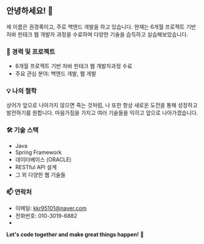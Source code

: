 
## 안녕하세요! 🌟

제 이름은 권경록이고, 주로 백엔드 개발을 하고 있습니다. 현재는 6개월 프로젝트 기반 자바 핀테크 웹 개발자 과정을 수료하며 다양한 기술을 습득하고 실습해보았습니다.

### 🚀 경력 및 프로젝트

- 6개월 프로젝트 기반 자바 핀테크 웹 개발자과정 수료
- 주요 관심 분야: 백엔드 개발, 웹 개발

### 💡 나의 철학

상어가 앞으로 나아가지 않으면 죽는 것처럼, 나 또한 항상 새로운 도전을 통해 성장하고 발전하기를 원합니다. 마음가짐을 가지고 여러 기술들을 익히고 앞으로 나아가겠습니다.

### 🛠️ 기술 스택

- Java
- Spring Framework
- 데이터베이스 (ORACLE)
- RESTful API 설계
- 그 외 다양한 웹 기술들

### 📫 연락처

- 이메일: kkr95101@naver.com
- 전화번호: 010-3019-6882
- 
**Let's code together and make great things happen!** 🚀

